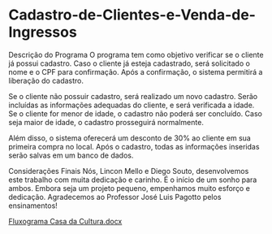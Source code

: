 # Cadastro-de-Clientes-e-Venda-de-Ingressos

Descrição do Programa
O programa tem como objetivo verificar se o cliente já possui cadastro. Caso o cliente já esteja cadastrado, será solicitado o nome e o CPF para confirmação. Após a confirmação, o sistema permitirá a liberação do cadastro.

Se o cliente não possuir cadastro, será realizado um novo cadastro. Serão incluídas as informações adequadas do cliente, e será verificada a idade. Se o cliente for menor de idade, o cadastro não poderá ser concluído. Caso seja maior de idade, o cadastro prosseguirá normalmente.

Além disso, o sistema oferecerá um desconto de 30% ao cliente em sua primeira compra no local. Após o cadastro, todas as informações inseridas serão salvas em um banco de dados.

Considerações Finais
Nós, Lincon Mello e Diego Souto, desenvolvemos este trabalho com muita dedicação e carinho. É o início de um sonho para ambos. Embora seja um projeto pequeno, empenhamos muito esforço e dedicação. Agradecemos ao Professor José Luis Pagotto pelos ensinamentos!

[Fluxograma Casa da Cultura.docx](https://github.com/user-attachments/files/15822887/Fluxograma.Casa.da.Cultura.docx)
